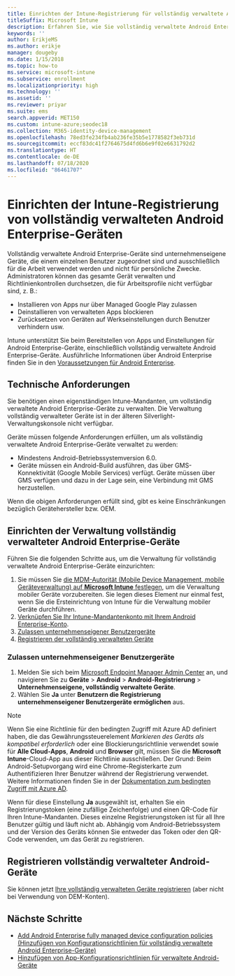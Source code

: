 ```yaml
---
title: Einrichten der Intune-Registrierung für vollständig verwaltete Android Enterprise-Geräte
titleSuffix: Microsoft Intune
description: Erfahren Sie, wie Sie vollständig verwaltete Android Enterprise-Geräte in Intune registrieren.
keywords: ''
author: ErikjeMS
ms.author: erikje
manager: dougeby
ms.date: 1/15/2018
ms.topic: how-to
ms.service: microsoft-intune
ms.subservice: enrollment
ms.localizationpriority: high
ms.technology: ''
ms.assetid: ''
ms.reviewer: priyar
ms.suite: ems
search.appverid: MET150
ms.custom: intune-azure;seodec18
ms.collection: M365-identity-device-management
ms.openlocfilehash: 78ed3fe234fb4ab236fe35b5e1778582f3eb731d
ms.sourcegitcommit: eccf83dc41f2764675d4fd6b6e9f02e6631792d2
ms.translationtype: HT
ms.contentlocale: de-DE
ms.lasthandoff: 07/18/2020
ms.locfileid: "86461707"
---
```

# <a name="set-up-intune-enrollment-of-android-enterprise-fully-managed-devices"></a>Einrichten der Intune-Registrierung von vollständig verwalteten Android Enterprise-Geräten 

Vollständig verwaltete Android Enterprise-Geräte sind unternehmenseigene Geräte, die einem einzelnen Benutzer zugeordnet sind und ausschließlich für die Arbeit verwendet werden und nicht für persönliche Zwecke. Administratoren können das gesamte Gerät verwalten und Richtlinienkontrollen durchsetzen, die für Arbeitsprofile nicht verfügbar sind, z. B.:
- Installieren von Apps nur über Managed Google Play zulassen
- Deinstallieren von verwalteten Apps blockieren
- Zurücksetzen von Geräten auf Werkseinstellungen durch Benutzer verhindern usw.

Intune unterstützt Sie beim Bereitstellen von Apps und Einstellungen für Android Enterprise-Geräte, einschließlich vollständig verwaltete Android Enterprise-Geräte. Ausführliche Informationen über Android Enterprise finden Sie in den [Voraussetzungen für Android Enterprise](https://support.google.com/work/android/answer/6174145?hl=en&ref_topic=6151012).

## <a name="technical-requirements"></a>Technische Anforderungen

Sie benötigen einen eigenständigen Intune-Mandanten, um vollständig verwaltete Android Enterprise-Geräte zu verwalten. Die Verwaltung vollständig verwalteter Geräte ist in der älteren Silverlight-Verwaltungskonsole nicht verfügbar.

Geräte müssen folgende Anforderungen erfüllen, um als vollständig verwaltete Android Enterprise-Geräte verwaltet zu werden:

- Mindestens Android-Betriebssystemversion 6.0.
- Geräte müssen ein Android-Build ausführen, das über GMS-Konnektivität (Google Mobile Services) verfügt. Geräte müssen über GMS verfügen und dazu in der Lage sein, eine Verbindung mit GMS herzustellen.

Wenn die obigen Anforderungen erfüllt sind, gibt es keine Einschränkungen bezüglich Gerätehersteller bzw. OEM.

## <a name="set-up-android-enterprise-fully-managed-device-management"></a>Einrichten der Verwaltung vollständig verwalteter Android Enterprise-Geräte

Führen Sie die folgenden Schritte aus, um die Verwaltung für vollständig verwaltete Android Enterprise-Geräte einzurichten:

1. Sie müssen Sie [die MDM-Autorität (Mobile Device Management, mobile Geräteverwaltung) auf **Microsoft Intune** festlegen](../fundamentals/mdm-authority-set.md), um die Verwaltung mobiler Geräte vorzubereiten. Sie legen dieses Element nur einmal fest, wenn Sie die Ersteinrichtung von Intune für die Verwaltung mobiler Geräte durchführen.
2. [Verknüpfen Sie Ihr Intune-Mandantenkonto mit Ihrem Android Enterprise-Konto](connect-intune-android-enterprise.md).
3. [Zulassen unternehmenseigener Benutzergeräte](#enable-corporate-owned-user-devices)
4. [Registrieren der vollständig verwalteten Geräte](#enroll-the-fully-managed-devices)

### <a name="enable-corporate-owned-user-devices"></a>Zulassen unternehmenseigener Benutzergeräte

1. Melden Sie sich beim [Microsoft Endpoint Manager Admin Center](https://go.microsoft.com/fwlink/?linkid=2109431) an, und navigieren Sie zu **Geräte** > **Android** > **Android-Registrierung**  > **Unternehmenseigene, vollständig verwaltete Geräte**.
2. Wählen Sie **Ja** unter **Benutzern die Registrierung unternehmenseigener Benutzergeräte ermöglichen** aus.

> [!NOTE]
> Wenn Sie eine Richtlinie für den bedingten Zugriff mit Azure AD definiert haben, die das Gewährungssteuerelement *Markieren des Geräts als kompatibel erforderlich* oder eine Blockierungsrichtlinie verwendet sowie für **Alle Cloud-Apps**, **Android** und **Browser** gilt, müssen Sie die **Microsoft Intune**-Cloud-App aus dieser Richtlinie ausschließen. Der Grund: Beim Android-Setupvorgang wird eine Chrome-Registerkarte zum Authentifizieren Ihrer Benutzer während der Registrierung verwendet. Weitere Informationen finden Sie in der [Dokumentation zum bedingten Zugriff mit Azure AD](https://docs.microsoft.com/azure/active-directory/conditional-access/).

Wenn für diese Einstellung **Ja** ausgewählt ist, erhalten Sie ein Registrierungstoken (eine zufällige Zeichenfolge) und einen QR-Code für Ihren Intune-Mandanten. Dieses einzelne Registrierungstoken ist für all Ihre Benutzer gültig und läuft nicht ab. Abhängig vom Android-Betriebssystem und der Version des Geräts können Sie entweder das Token oder den QR-Code verwenden, um das Gerät zu registrieren.

## <a name="enroll-the-fully-managed-devices"></a>Registrieren vollständig verwalteter Android-Geräte
Sie können jetzt [Ihre vollständig verwalteten Geräte registrieren](android-dedicated-devices-fully-managed-enroll.md) (aber nicht bei Verwendung von DEM-Konten).

## <a name="next-steps"></a>Nächste Schritte
- [Add Android Enterprise fully managed device configuration policies (Hinzufügen von Konfigurationsrichtlinien für vollständig verwaltete Android Enterprise-Geräte)](../configuration/device-restrictions-android-for-work.md#fully-managed-dedicated-and-corporate-owned-work-profile)
- [Hinzufügen von App-Konfigurationsrichtlinien für verwaltete Android-Geräte](../apps/app-configuration-policies-use-android.md)

